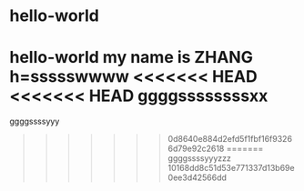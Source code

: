 # hello-world
hello-world
my name is ZHANG
h=ssssswwww
<<<<<<< HEAD
<<<<<<< HEAD
ggggssssssssxx
=======
ggggssssyyy
>>>>>>> 0d8640e884d2efd5f1fbf16f93266d79e92c2618
=======
ggggssssyyyzzz
>>>>>>> 10168dd8c51d53e771337d13b69e0ee3d42566dd
